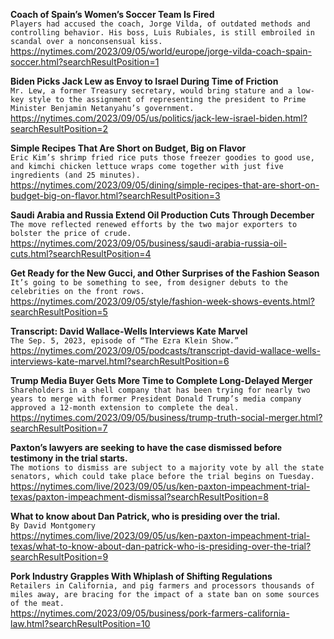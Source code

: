 **Coach of Spain’s Women’s Soccer Team Is Fired**\
`Players had accused the coach, Jorge Vilda, of outdated methods and controlling behavior. His boss, Luis Rubiales, is still embroiled in scandal over a nonconsensual kiss.`\
https://nytimes.com/2023/09/05/world/europe/jorge-vilda-coach-spain-soccer.html?searchResultPosition=1

**Biden Picks Jack Lew as Envoy to Israel During Time of Friction**\
`Mr. Lew, a former Treasury secretary, would bring stature and a low-key style to the assignment of representing the president to Prime Minister Benjamin Netanyahu’s government.`\
https://nytimes.com/2023/09/05/us/politics/jack-lew-israel-biden.html?searchResultPosition=2

**Simple Recipes That Are Short on Budget, Big on Flavor**\
`Eric Kim’s shrimp fried rice puts those freezer goodies to good use, and kimchi chicken lettuce wraps come together with just five ingredients (and 25 minutes).`\
https://nytimes.com/2023/09/05/dining/simple-recipes-that-are-short-on-budget-big-on-flavor.html?searchResultPosition=3

**Saudi Arabia and Russia Extend Oil Production Cuts Through December**\
`The move reflected renewed efforts by the two major exporters to bolster the price of crude.`\
https://nytimes.com/2023/09/05/business/saudi-arabia-russia-oil-cuts.html?searchResultPosition=4

**Get Ready for the New Gucci, and Other Surprises of the Fashion Season**\
`It’s going to be something to see, from designer debuts to the celebrities on the front rows.`\
https://nytimes.com/2023/09/05/style/fashion-week-shows-events.html?searchResultPosition=5

**Transcript: David Wallace-Wells Interviews Kate Marvel**\
`The Sep. 5, 2023, episode of “The Ezra Klein Show.”`\
https://nytimes.com/2023/09/05/podcasts/transcript-david-wallace-wells-interviews-kate-marvel.html?searchResultPosition=6

**Trump Media Buyer Gets More Time to Complete Long-Delayed Merger**\
`Shareholders in a shell company that has been trying for nearly two years to merge with former President Donald Trump’s media company approved a 12-month extension to complete the deal.`\
https://nytimes.com/2023/09/05/business/trump-truth-social-merger.html?searchResultPosition=7

**Paxton’s lawyers are seeking to have the case dismissed before testimony in the trial starts.**\
`The motions to dismiss are subject to a majority vote by all the state senators, which could take place before the trial begins on Tuesday.`\
https://nytimes.com/live/2023/09/05/us/ken-paxton-impeachment-trial-texas/paxton-impeachment-dismissal?searchResultPosition=8

**What to know about Dan Patrick, who is presiding over the trial.**\
`By David Montgomery`\
https://nytimes.com/live/2023/09/05/us/ken-paxton-impeachment-trial-texas/what-to-know-about-dan-patrick-who-is-presiding-over-the-trial?searchResultPosition=9

**Pork Industry Grapples With Whiplash of Shifting Regulations**\
`Retailers in California, and pig farmers and processors thousands of miles away, are bracing for the impact of a state ban on some sources of the meat.`\
https://nytimes.com/2023/09/05/business/pork-farmers-california-law.html?searchResultPosition=10

